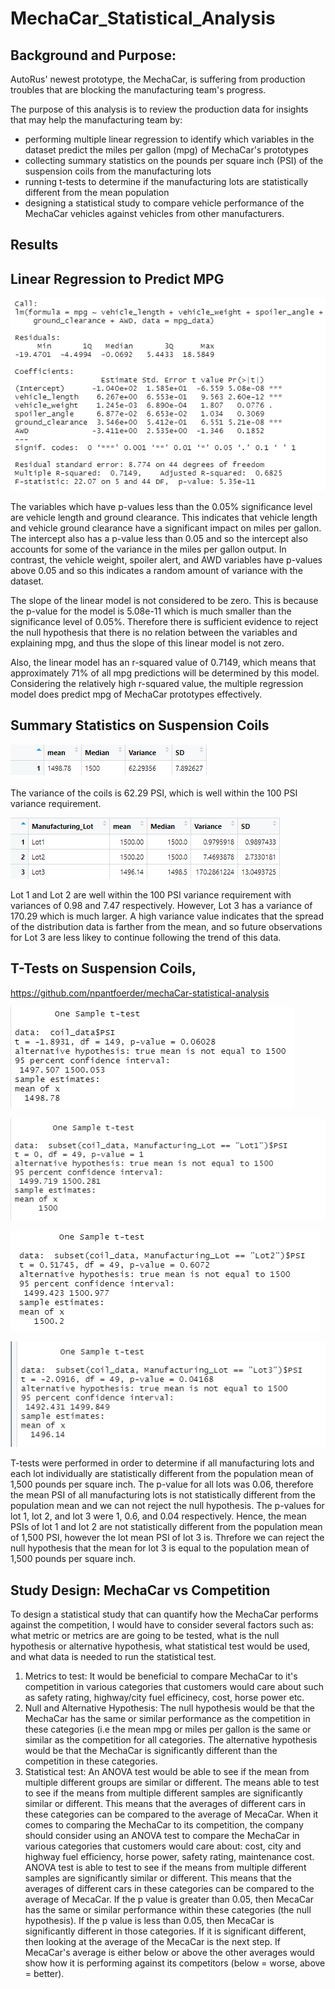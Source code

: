 # MechaCar_Statistical_Analysis

## Background and Purpose:
AutoRus' newest prototype, the MechaCar, is suffering from production troubles that are blocking the manufacturing team's progress. 

The purpose of this analysis is to review the production data for insights that may help the manufacturing team by:
- performing multiple linear regression to identify which variables in the dataset predict the miles per gallon (mpg) of MechaCar's prototypes
- collecting summary statistics on the pounds per square inch (PSI) of the suspension coils from the manufacturing lots 
- running t-tests to determine if the manufacturing lots are statistically different from the mean population
- designing a statistical study to compare vehicle performance of the MechaCar vehicles against vehicles from other manufacturers.

## Results
## Linear Regression to Predict MPG

 ![](Images/Multiple%20Linear%20Regression.png)

The variables which have p-values less than the 0.05% significance level are vehicle length and ground clearance. This indicates that vehicle length and vehicle ground clearance have a significant impact on miles per gallon. The intercept also has a p-value less than 0.05 and so the intercept also accounts for some of the variance in the miles per gallon output. In contrast, the vehicle weight, spoiler alert, and AWD variables have p-values above 0.05 and so this indicates a random amount of variance with the dataset. 

The slope of the linear model is not considered to be zero. This is because the p-value for the model is 5.08e-11 which is much smaller than the significance level of 0.05%. Therefore there is sufficient evidence to reject the null hypothesis that there is no relation between the variables and explaining mpg, and thus the slope of this linear model is not zero.

Also, the linear model has an r-squared value of 0.7149, which means that approximately 71% of all mpg predictions will be determined by this model. Considering the relatively high r-squared value, the multiple regression model does predict mpg of MechaCar prototypes effectively.

## Summary Statistics on Suspension Coils

![](Images/total%20summary.png)

The variance of the coils is 62.29 PSI, which is well within the 100 PSI variance requirement. 

![](Images/Summary%20by%20lot.png)

Lot 1 and Lot 2 are well within the 100 PSI variance requirement with variances of 0.98 and 7.47 respectively. However, Lot 3 has a variance of 170.29 which is much larger. A high variance value indicates that the spread of the distribution data is farther from the mean, and so future observations for Lot 3 are less likey to continue following the trend of this data. 

## T-Tests on Suspension Coils,

https://github.com/npantfoerder/mechaCar-statistical-analysis

![](Images/all%20lots.png)

![](Images/lot1.png)

![](Images/lot2.png)

![](Images/lot3.png)

T-tests were performed in order to determine if all manufacturing lots and each lot individually are statistically different from the population mean of 1,500 pounds per square inch. The p-value for all lots was 0.06, therefore the mean PSI of all manufacturing lots is not statistically different from the population mean and we can not reject the null hypothesis. The p-values for lot 1, lot 2, and lot 3 were 1, 0.6, and 0.04 respectively. Hence, the mean PSIs of lot 1 and lot 2 are not statistically different from the population mean of 1,500 PSI, however the lot mean PSI of lot 3 is. Threfore we can reject the null hypothesis that the mean for lot 3 is equal to the population mean of 1,500 pounds per square inch. 

## Study Design: MechaCar vs Competition
To design a statistical study that can quantify how the MechaCar performs against the competition, I would have to consider several factors such as: what metric or metrics are are going to be tested, what is the null hypothesis or alternative hypothesis, what statistical test would be used, and what data is needed to run the statistical test.
1) Metrics to test: It would be beneficial to compare MechaCar to it's competition in various categories that customers would care about such as safety rating, highway/city fuel efficinecy, cost, horse power etc.
2) Null and Alternative Hypothesis: The null hypothesis would be that the MechaCar has the same or similar performance as the competition in these categories (i.e the mean mpg or miles per gallon is the same or similar as the competition for all categories. The alternative hypothesis would be that the MechaCar is significantly different than the competition in these categories.
3) Statistical test: An ANOVA test would be able to see if the mean from multiple different groups are similar or different. The means  able to test to see if the means from multiple different samples are significantly similar or different. This means that the averages of different cars in these categories can be compared to the average of MecaCar. 
When it comes to comparing the MechaCar to its competition, the company should consider using an ANOVA test to compare the MechaCar in various categories that customers would care about: cost, city and highway fuel efficiency, horse power, safety rating, maintenance cost. ANOVA test is able to test to see if the means from multiple different samples are significantly similar or different. This means that the averages of different cars in these categories can be compared to the average of MecaCar. If the p value is greater than 0.05, then MecaCar has the same or similar performance within these categories (the null hypothesis). If the p value is less than 0.05, then MecaCar is significantly different in those categories. If it is significant different, then looking at the average of the MecaCar is the next step. If MecaCar's average is either below or above the other averages would show how it is performing against its competitors (below = worse, above = better).
